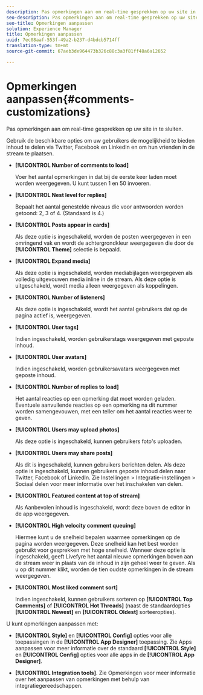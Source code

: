 ```yaml
---
description: Pas opmerkingen aan om real-time gesprekken op uw site in te sluiten.
seo-description: Pas opmerkingen aan om real-time gesprekken op uw site in te sluiten.
seo-title: Opmerkingen aanpassen
solution: Experience Manager
title: Opmerkingen aanpassen
uuid: 7ec08aaf-553f-49a2-b237-d4bdcb5714ff
translation-type: tm+mt
source-git-commit: 67aeb3de964473b326c88c3a3f81ff48a6a12652

---
```



# Opmerkingen aanpassen{#comments-customizations}

Pas opmerkingen aan om real-time gesprekken op uw site in te sluiten.



Gebruik de beschikbare opties om uw gebruikers de mogelijkheid te bieden inhoud te delen via Twitter, Facebook en LinkedIn en om hun vrienden in de stream te plaatsen.

* **[!UICONTROL Number of comments to load]**

   Voer het aantal opmerkingen in dat bij de eerste keer laden moet worden weergegeven. U kunt tussen 1 en 50 invoeren.

* **[!UICONTROL Nest level for replies]**

   Bepaalt het aantal genestelde niveaus die voor antwoorden worden getoond: 2, 3 of 4. (Standaard is 4.)

* **[!UICONTROL Posts appear in cards]**

   Als deze optie is ingeschakeld, worden de posten weergegeven in een omringend vak en wordt de achtergrondkleur weergegeven die door de **[!UICONTROL Theme]** selectie is bepaald.

* **[!UICONTROL Expand media]**

   Als deze optie is ingeschakeld, worden mediabijlagen weergegeven als volledig uitgevouwen media inline in de stream. Als deze optie is uitgeschakeld, wordt media alleen weergegeven als koppelingen.

* **[!UICONTROL Number of listeners]**

   Als deze optie is ingeschakeld, wordt het aantal gebruikers dat op de pagina actief is, weergegeven.

* **[!UICONTROL User tags]**

   Indien ingeschakeld, worden gebruikerstags weergegeven met geposte inhoud.

* **[!UICONTROL User avatars]**

   Indien ingeschakeld, worden gebruikersavatars weergegeven met geposte inhoud.

* **[!UICONTROL Number of replies to load]**

   Het aantal reacties op een opmerking dat moet worden geladen. Eventuele aanvullende reacties op een opmerking na dit nummer worden samengevouwen, met een teller om het aantal reacties weer te geven.

* **[!UICONTROL Users may upload photos]**

   Als deze optie is ingeschakeld, kunnen gebruikers foto&#39;s uploaden.

* **[!UICONTROL Users may share posts]**

   Als dit is ingeschakeld, kunnen gebruikers berichten delen. Als deze optie is ingeschakeld, kunnen gebruikers geposte inhoud delen naar Twitter, Facebook of LinkedIn. Zie Instellingen > Integratie-instellingen > Sociaal delen voor meer informatie over het inschakelen van delen.

* **[!UICONTROL Featured content at top of stream]**

   Als Aanbevolen inhoud is ingeschakeld, wordt deze boven de editor in de app weergegeven.

* **[!UICONTROL High velocity comment queuing]**

   Hiermee kunt u de snelheid bepalen waarmee opmerkingen op de pagina worden weergegeven. Deze snelheid kan het best worden gebruikt voor gesprekken met hoge snelheid. Wanneer deze optie is ingeschakeld, geeft Livefyre het aantal nieuwe opmerkingen boven aan de stream weer in plaats van de inhoud in zijn geheel weer te geven. Als u op dit nummer klikt, worden de tien oudste opmerkingen in de stream weergegeven.

* **[!UICONTROL Most liked comment sort]**

   Indien ingeschakeld, kunnen gebruikers sorteren op **[!UICONTROL Top Comments]** of **[!UICONTROL Hot Threads]** (naast de standaardopties **[!UICONTROL Newest]** en **[!UICONTROL Oldest]** sorteeropties).

U kunt opmerkingen aanpassen met:

* **[!UICONTROL Style]** en **[!UICONTROL Config]** opties voor alle toepassingen in de **[!UICONTROL App Designer]** toepassing. Zie Apps aanpassen voor meer informatie over de standaard **[!UICONTROL Style]** en **[!UICONTROL Config]** opties voor alle apps in de **[!UICONTROL App Designer]**.

* **[!UICONTROL Integration tools]**. Zie Opmerkingen voor meer informatie over het aanpassen van opmerkingen met behulp van integratiegereedschappen.

